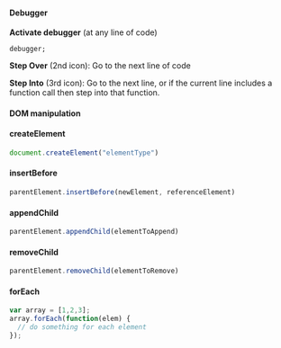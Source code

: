 #### Debugger

**Activate debugger** (at any line of code)
```
debugger;
```

**Step Over** (2nd icon): Go to the next line of code

**Step Into** (3rd icon): Go to the next line, or if the current line includes a function call then step into that function.

#### DOM manipulation

#### createElement
```js
document.createElement("elementType")
```

#### insertBefore
```js
parentElement.insertBefore(newElement, referenceElement)
```

#### appendChild
```js
parentElement.appendChild(elementToAppend)
```

#### removeChild
```js
parentElement.removeChild(elementToRemove)
```

#### forEach
```js
var array = [1,2,3];
array.forEach(function(elem) {
  // do something for each element
});
```
